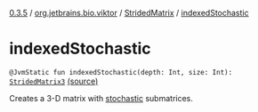[0.3.5](../../index.md) / [org.jetbrains.bio.viktor](../index.md) / [StridedMatrix](index.md) / [indexedStochastic](.)

# indexedStochastic

`@JvmStatic fun indexedStochastic(depth: Int, size: Int): `[`StridedMatrix3`](../-strided-matrix3/index.md) [(source)](https://github.com/JetBrains-Research/viktor/blob/0.3.5/src/main/kotlin/org/jetbrains/bio/viktor/StridedMatrix.kt#L62)

Creates a 3-D matrix with [stochastic](stochastic.md) submatrices.

